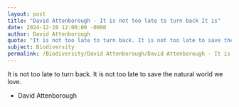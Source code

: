 ```yaml
---
layout: post
title: "David Attenborough - It is not too late to turn back It is"
date: 2024-12-28 12:00:00 -0000
author: David Attenborough
quote: "It is not too late to turn back. It is not too late to save the natural world we love."
subject: Biodiversity
permalink: /Biodiversity/David Attenborough/David Attenborough - It is not too late to turn back It is
---
```


It is not too late to turn back. It is not too late to save the natural world we love.

- David Attenborough
